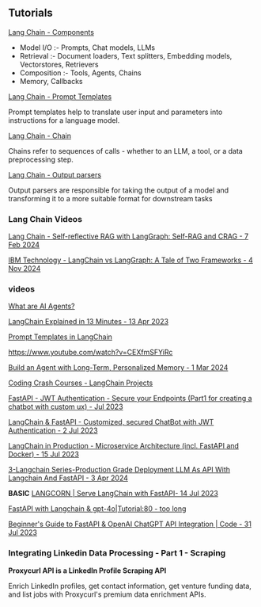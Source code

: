 ## Tutorials

[Lang Chain - Components](https://python.langchain.com/v0.1/docs/modules/)

* Model I/O :- Prompts, Chat models, LLMs
* Retrieval :- Document loaders, Text splitters, Embedding models, Vectorstores, Retrievers
* Composition :- Tools, Agents, Chains
* Memory, Callbacks

[Lang Chain - Prompt Templates](https://python.langchain.com/docs/concepts/prompt_templates/)

Prompt templates help to translate user input and parameters into instructions for a language model. 

[Lang Chain - Chain](https://python.langchain.com/v0.1/docs/modules/chains/)

Chains refer to sequences of calls - whether to an LLM, a tool, or a data preprocessing step.

[Lang Chain - Output parsers](https://www.udemy.com/course/langchain/learn/lecture/44709555#overview)

Output parsers are responsible for taking the output of a model and transforming it to a more suitable format for downstream tasks

### Lang Chain Videos

[Lang Chain - Self-reflective RAG with LangGraph: Self-RAG and CRAG - 7 Feb 2024](https://www.youtube.com/watch?v=pbAd8O1Lvm4)

[IBM Technology - LangChain vs LangGraph: A Tale of Two Frameworks - 4 Nov 2024 ](https://www.youtube.com/watch?v=qAF1NjEVHhY)


### videos

[What are AI Agents?](https://www.youtube.com/watch?v=F8NKVhkZZWI)

[LangChain Explained in 13 Minutes - 13 Apr 2023](https://www.youtube.com/watch?v=aywZrzNaKjs)

[Prompt Templates in LangChain ](https://www.youtube.com/watch?v=CEXfmSFYiRc&list=PLqbNDdqyX9E3SK5MipjVfdfKJ55vrwaOP&index=6)

https://www.youtube.com/watch?v=CEXfmSFYiRc

[Build an Agent with Long-Term, Personalized Memory - 1 Mar 2024](https://www.youtube.com/watch?v=oPCKB9MUP6c)

[Coding Crash Courses - LangChain Projects ](https://www.youtube.com/watch?v=Gn54EbU9mRg&list=PLNVqeXDm5tIrfqgauOoT_qh1AcXnkubuh&index=3)

[FastAPI - JWT Authentication - Secure your Endpoints (Part1 for creating a chatbot with custom ux) - Jul 2023](https://www.youtube.com/watch?v=O0qs1uRd1K4) 

[LangChain & FastAPI - Customized, secured ChatBot with JWT Authentication - 2 Jul 2023 ](https://www.youtube.com/watch?v=OqT3hKYoeTQ)

[LangChain in Production - Microservice Architecture (incl. FastAPI and Docker) - 15 Jul 2023](https://www.youtube.com/watch?v=I_4jEnDwGwI&t=35s)

[3-Langchain Series-Production Grade Deployment LLM As API With Langchain And FastAPI - 3 Apr 2024](https://www.youtube.com/watch?v=XWB5DXP-DO8)

**BASIC**
[LANGCORN | Serve LangChain with FastAPI- 14 Jul 2023](https://www.youtube.com/watch?v=D-FAWw3DEpw)

[FastAPI with Langchain & gpt-4o|Tutorial:80 - too long](https://www.youtube.com/watch?v=f8RVkLBcupI)

[Beginner's Guide to FastAPI & OpenAI ChatGPT API Integration | Code -  31 Jul 2023](https://www.youtube.com/watch?v=KVdP4SpWcc4)


### Integrating Linkedin Data Processing - Part 1 - Scraping  

**Proxycurl API is a LinkedIn Profile Scraping API**

Enrich LinkedIn profiles, get contact information, get venture funding data, and list jobs with Proxycurl's premium data enrichment APIs.
